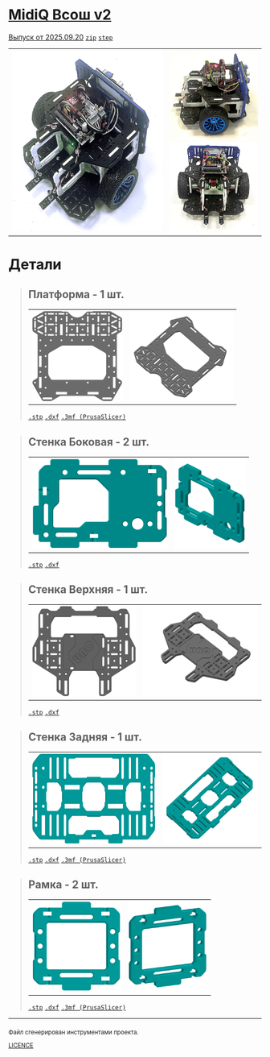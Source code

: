
# [MidiQ Всош v2](.)

[Выпуск от 2025.09.20](.) [`zip`](./../MidiQ-Всош-v2--2025.09.20.zip) [`step`](MidiQ-Всош-v2.stp)


<table>
<tr valign="top">
<td>
<img src="MidiQ-Всош-v2-0.jpg" height="360">
</td>
<td>
<img src="MidiQ-Всош-v2-1.jpg" height="180"><br>
<img src="MidiQ-Всош-v2-2.jpg" height="180"><br>
</td>
</tr>
</table>
    

# Детали


<blockquote>

## Платформа - 1 шт.

<table>
<tr valign="top">
<td><img src="1x--Платформа-v1-0.png" height="180"></td>
<td><img src="1x--Платформа-v1-1.png" height="180"></td>
</tr>
</table>

[`.stp`](1x--Платформа-v1.stp) [`.dxf`](1x--Платформа-v1.dxf) [`.3mf (PrusaSlicer)`](1x--Платформа-v1.prusa.3mf)

</blockquote>

<blockquote>

## Стенка Боковая - 2 шт.

<table>
<tr valign="top">
<td><img src="2x--Стенка-Боковая-v1-0.png" height="180"></td>
<td><img src="2x--Стенка-Боковая-v1-1.png" height="180"></td>
</tr>
</table>

[`.stp`](2x--Стенка-Боковая-v1.stp) [`.dxf`](2x--Стенка-Боковая-v1.dxf)

</blockquote>

<blockquote>

## Стенка Верхняя - 1 шт.

<table>
<tr valign="top">
<td><img src="1x--Стенка-Верхняя-v1-0.png" height="180"></td>
<td><img src="1x--Стенка-Верхняя-v1-1.png" height="180"></td>
</tr>
</table>

[`.stp`](1x--Стенка-Верхняя-v1.stp) [`.dxf`](1x--Стенка-Верхняя-v1.dxf)

</blockquote>

<blockquote>

## Стенка Задняя - 1 шт.

<table>
<tr valign="top">
<td><img src="1x--Стенка-Задняя-v2-0.png" height="180"></td>
<td><img src="1x--Стенка-Задняя-v2-1.png" height="180"></td>
</tr>
</table>

[`.stp`](1x--Стенка-Задняя-v2.stp) [`.dxf`](1x--Стенка-Задняя-v2.dxf) [`.3mf (PrusaSlicer)`](1x--Стенка-Задняя-v2.prusa.3mf)

</blockquote>

<blockquote>

## Рамка - 2 шт.

<table>
<tr valign="top">
<td><img src="2x--Рамка-v4-0.png" height="180"></td>
<td><img src="2x--Рамка-v4-1.png" height="180"></td>
</tr>
</table>

[`.stp`](2x--Рамка-v4.stp) [`.dxf`](2x--Рамка-v4.dxf) [`.3mf (PrusaSlicer)`](2x--Рамка-v4.prusa.3mf)

</blockquote>

---

<sub>
Файл сгенерирован инструментами проекта.

[LICENCE](https://github.com/KiraFlux/Botix/blob/main/LICENSE)

</sub>
